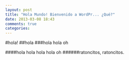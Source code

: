```yaml
---
layout: post
title: "Hola Mundo! Bienvenido a WordPr... ¿Qué?"
date: 2013-03-08 18:43
comments: true
categories: 
---
```


#hola!
##hola
###hola hola oh

####hola hola hola hola oh
######ratoncitos, ratoncitos.


